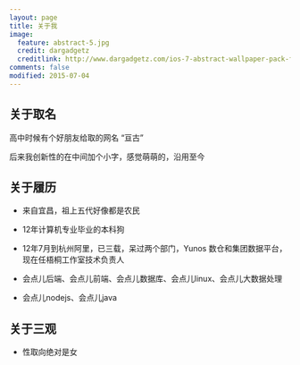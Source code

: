 ```yaml
---
layout: page
title: 关于我
image:
  feature: abstract-5.jpg
  credit: dargadgetz
  creditlink: http://www.dargadgetz.com/ios-7-abstract-wallpaper-pack-for-iphone-5-and-ipod-touch-retina/
comments: false
modified: 2015-07-04
---
```


## 关于取名
高中时候有个好朋友给取的网名 “亘古”

后来我创新性的在中间加个小字，感觉萌萌的，沿用至今

## 关于履历
* 来自宜昌，祖上五代好像都是农民

* 12年计算机专业毕业的本科狗

* 12年7月到杭州阿里，已三载，呆过两个部门，Yunos 数仓和集团数据平台，现在任梧桐工作室技术负责人

* 会点儿后端、会点儿前端、会点儿数据库、会点儿linux、会点儿大数据处理

* 会点儿nodejs、会点儿java

## 关于三观
* 性取向绝对是女

